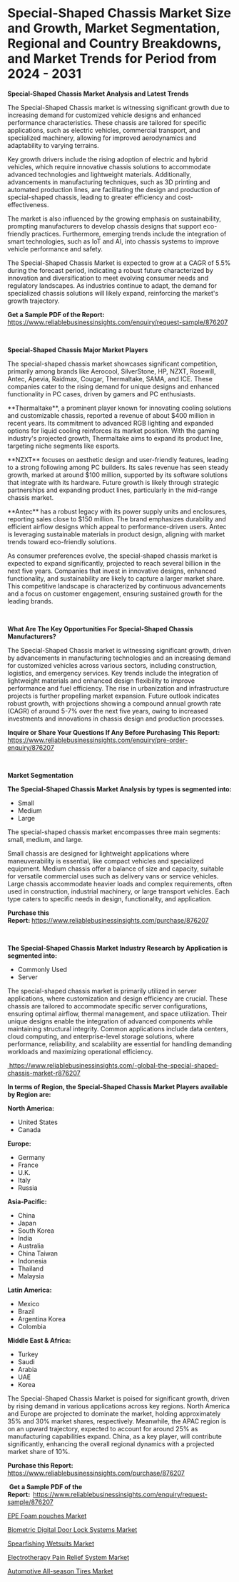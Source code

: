 <p><h1>Special-Shaped Chassis Market Size and Growth, Market Segmentation, Regional and Country Breakdowns, and Market Trends for Period from 2024 -  2031</h1></p><p><strong>Special-Shaped Chassis Market Analysis and Latest Trends</strong></p>
<p><p>The Special-Shaped Chassis market is witnessing significant growth due to increasing demand for customized vehicle designs and enhanced performance characteristics. These chassis are tailored for specific applications, such as electric vehicles, commercial transport, and specialized machinery, allowing for improved aerodynamics and adaptability to varying terrains.</p><p>Key growth drivers include the rising adoption of electric and hybrid vehicles, which require innovative chassis solutions to accommodate advanced technologies and lightweight materials. Additionally, advancements in manufacturing techniques, such as 3D printing and automated production lines, are facilitating the design and production of special-shaped chassis, leading to greater efficiency and cost-effectiveness.</p><p>The market is also influenced by the growing emphasis on sustainability, prompting manufacturers to develop chassis designs that support eco-friendly practices. Furthermore, emerging trends include the integration of smart technologies, such as IoT and AI, into chassis systems to improve vehicle performance and safety.</p><p>The Special-Shaped Chassis Market is expected to grow at a CAGR of 5.5% during the forecast period, indicating a robust future characterized by innovation and diversification to meet evolving consumer needs and regulatory landscapes. As industries continue to adapt, the demand for specialized chassis solutions will likely expand, reinforcing the market's growth trajectory.</p></p>
<p><strong>Get a Sample PDF of the Report:&nbsp;</strong> <a href="https://www.reliablebusinessinsights.com/enquiry/request-sample/876207">https://www.reliablebusinessinsights.com/enquiry/request-sample/876207</a></p>
<p>&nbsp;</p>
<p><strong>Special-Shaped Chassis Major Market Players</strong></p>
<p><p>The special-shaped chassis market showcases significant competition, primarily among brands like Aerocool, SilverStone, HP, NZXT, Rosewill, Antec, Apevia, Raidmax, Cougar, Thermaltake, SAMA, and ICE. These companies cater to the rising demand for unique designs and enhanced functionality in PC cases, driven by gamers and PC enthusiasts.</p><p>**Thermaltake**, a prominent player known for innovating cooling solutions and customizable chassis, reported a revenue of about $400 million in recent years. Its commitment to advanced RGB lighting and expanded options for liquid cooling reinforces its market position. With the gaming industry's projected growth, Thermaltake aims to expand its product line, targeting niche segments like esports.</p><p>**NZXT** focuses on aesthetic design and user-friendly features, leading to a strong following among PC builders. Its sales revenue has seen steady growth, marked at around $100 million, supported by its software solutions that integrate with its hardware. Future growth is likely through strategic partnerships and expanding product lines, particularly in the mid-range chassis market.</p><p>**Antec** has a robust legacy with its power supply units and enclosures, reporting sales close to $150 million. The brand emphasizes durability and efficient airflow designs which appeal to performance-driven users. Antec is leveraging sustainable materials in product design, aligning with market trends toward eco-friendly solutions.</p><p>As consumer preferences evolve, the special-shaped chassis market is expected to expand significantly, projected to reach several billion in the next five years. Companies that invest in innovative designs, enhanced functionality, and sustainability are likely to capture a larger market share. This competitive landscape is characterized by continuous advancements and a focus on customer engagement, ensuring sustained growth for the leading brands.</p></p>
<p>&nbsp;</p>
<p><strong>What Are The Key Opportunities For Special-Shaped Chassis Manufacturers?</strong></p>
<p><p>The Special-Shaped Chassis market is witnessing significant growth, driven by advancements in manufacturing technologies and an increasing demand for customized vehicles across various sectors, including construction, logistics, and emergency services. Key trends include the integration of lightweight materials and enhanced design flexibility to improve performance and fuel efficiency. The rise in urbanization and infrastructure projects is further propelling market expansion. Future outlook indicates robust growth, with projections showing a compound annual growth rate (CAGR) of around 5-7% over the next five years, owing to increased investments and innovations in chassis design and production processes.</p></p>
<p><strong>Inquire or Share Your Questions If Any Before Purchasing This Report:</strong> <a href="https://www.reliablebusinessinsights.com/enquiry/pre-order-enquiry/876207">https://www.reliablebusinessinsights.com/enquiry/pre-order-enquiry/876207</a></p>
<p>&nbsp;</p>
<p><strong>Market Segmentation</strong></p>
<p><strong>The Special-Shaped Chassis Market Analysis by types is segmented into:</strong></p>
<p><ul><li>Small</li><li>Medium</li><li>Large</li></ul></p>
<p><p>The special-shaped chassis market encompasses three main segments: small, medium, and large. </p><p>Small chassis are designed for lightweight applications where maneuverability is essential, like compact vehicles and specialized equipment. Medium chassis offer a balance of size and capacity, suitable for versatile commercial uses such as delivery vans or service vehicles. Large chassis accommodate heavier loads and complex requirements, often used in construction, industrial machinery, or large transport vehicles. Each type caters to specific needs in design, functionality, and application.</p></p>
<p><strong>Purchase this Report:&nbsp;</strong><a href="https://www.reliablebusinessinsights.com/purchase/876207">https://www.reliablebusinessinsights.com/purchase/876207</a></p>
<p>&nbsp;</p>
<p><strong>The Special-Shaped Chassis Market Industry Research by Application is segmented into:</strong></p>
<p><ul><li>Commonly Used</li><li>Server</li></ul></p>
<p><p>The special-shaped chassis market is primarily utilized in server applications, where customization and design efficiency are crucial. These chassis are tailored to accommodate specific server configurations, ensuring optimal airflow, thermal management, and space utilization. Their unique designs enable the integration of advanced components while maintaining structural integrity. Common applications include data centers, cloud computing, and enterprise-level storage solutions, where performance, reliability, and scalability are essential for handling demanding workloads and maximizing operational efficiency.</p></p>
<p><a href="https://www.reliablebusinessinsights.com/-global-the-special-shaped-chassis-market-r876207">&nbsp;https://www.reliablebusinessinsights.com/-global-the-special-shaped-chassis-market-r876207</a></p>
<p><strong>In terms of Region, the Special-Shaped Chassis Market Players available by Region are:</strong></p>
<p>
    <p> <strong> North America: </strong>
        <ul>
            <li>United States</li>
            <li>Canada</li>
        </ul>
        </p> 
    <p> <strong> Europe: </strong>
        <ul>
            <li>Germany</li>
            <li>France</li>
            <li>U.K.</li>
            <li>Italy</li>
            <li>Russia</li>
        </ul>
        </p> 
    <p> <strong> Asia-Pacific: </strong>
        <ul>
            <li>China</li>
            <li>Japan</li>
            <li>South Korea</li>
            <li>India</li>
            <li>Australia</li>
            <li>China Taiwan</li>
            <li>Indonesia</li>
            <li>Thailand</li>
            <li>Malaysia</li>
        </ul>
        </p> 
    <p> <strong> Latin America: </strong>
        <ul>
            <li>Mexico</li>
            <li>Brazil</li>
            <li>Argentina Korea</li>
            <li>Colombia</li>
        </ul>
        </p> 
    <p> <strong> Middle East & Africa: </strong>
        <ul>
            <li>Turkey</li>
            <li>Saudi</li>
            <li>Arabia</li>
            <li>UAE</li>
            <li>Korea</li>
        </ul>
    </p>
    </p>
<p><p>The Special-Shaped Chassis Market is poised for significant growth, driven by rising demand in various applications across key regions. North America and Europe are projected to dominate the market, holding approximately 35% and 30% market shares, respectively. Meanwhile, the APAC region is on an upward trajectory, expected to account for around 25% as manufacturing capabilities expand. China, as a key player, will contribute significantly, enhancing the overall regional dynamics with a projected market share of 10%.</p></p>
<p><strong>Purchase this Report: </strong><a href="https://www.reliablebusinessinsights.com/purchase/876207">https://www.reliablebusinessinsights.com/purchase/876207</a></p>
<p>&nbsp;<strong>Get a Sample PDF of the Report:&nbsp;&nbsp;</strong><a href="https://www.reliablebusinessinsights.com/enquiry/request-sample/876207">https://www.reliablebusinessinsights.com/enquiry/request-sample/876207</a></p>
<p><strong></strong></p>
<p><p><a href="https://issuu.com/reportprime-2/docs/epe-foam-pouches-market-size-2030.p_606e992c610074">EPE Foam pouches Market</a></p><p><a href="https://medium.com/@siregarjefri23_12225/strategic-roadmap-global-biometric-digital-door-lock-systems-market-insights-and-opportunities-8ed6bc9d94a4">Biometric Digital Door Lock Systems Market</a></p><p><a href="https://github.com/seamusocallaghan/Market-Research-Report-List-1/blob/main/spearfishing-wetsuits-market.md">Spearfishing Wetsuits Market</a></p><p><a href="https://www.linkedin.com/pulse/global-electrotherapy-pain-relief-system-market-analysis-trends-lhlde?trackingId=43xytNRUQZO%2FoETr09mOkQ%3D%3D">Electrotherapy Pain Relief System Market</a></p><p><a href="https://medium.com/@raperang95/automotive-all-season-tires-market-industry-trends-and-forecast-for-period-from-2024-to-2031-4ff98d62b92e">Automotive All-season Tires Market</a></p></p>
